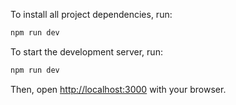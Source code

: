 To install all project dependencies, run:

```bash
npm run dev
```

To start the development server, run:

```bash
npm run dev
```

Then, open [http://localhost:3000](http://localhost:3000) with your browser.
